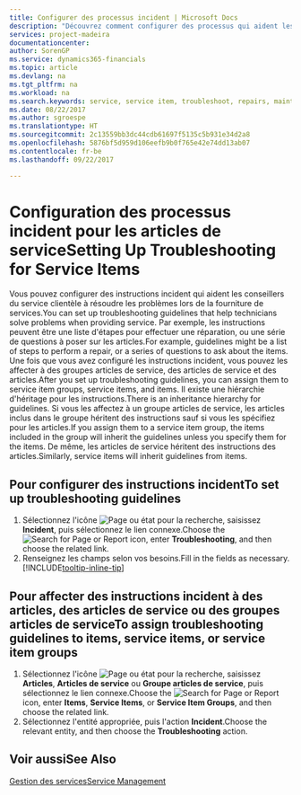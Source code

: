 ```yaml
---
title: Configurer des processus incident | Microsoft Docs
description: "Découvrez comment configurer des processus qui aident les conseillers du service clientèle à identifier et à résoudre les problèmes liés aux articles de service."
services: project-madeira
documentationcenter: 
author: SorenGP
ms.service: dynamics365-financials
ms.topic: article
ms.devlang: na
ms.tgt_pltfrm: na
ms.workload: na
ms.search.keywords: service, service item, troubleshoot, repairs, maintenance
ms.date: 08/22/2017
ms.author: sgroespe
ms.translationtype: HT
ms.sourcegitcommit: 2c13559bb3dc44cdb61697f5135c5b931e34d2a8
ms.openlocfilehash: 5876bf5d959d106eefb9b0f765e42e74dd13ab07
ms.contentlocale: fr-be
ms.lasthandoff: 09/22/2017

---
```


# <a name="setting-up-troubleshooting-for-service-items"></a><span data-ttu-id="f8449-103">Configuration des processus incident pour les articles de service</span><span class="sxs-lookup"><span data-stu-id="f8449-103">Setting Up Troubleshooting for Service Items</span></span>
<span data-ttu-id="f8449-104">Vous pouvez configurer des instructions incident qui aident les conseillers du service clientèle à résoudre les problèmes lors de la fourniture de services.</span><span class="sxs-lookup"><span data-stu-id="f8449-104">You can set up troubleshooting guidelines that help technicians solve problems when providing service.</span></span> <span data-ttu-id="f8449-105">Par exemple, les instructions peuvent être une liste d'étapes pour effectuer une réparation, ou une série de questions à poser sur les articles.</span><span class="sxs-lookup"><span data-stu-id="f8449-105">For example, guidelines might be a list of steps to perform a repair, or a series of questions to ask about the items.</span></span> <span data-ttu-id="f8449-106">Une fois que vous avez configuré les instructions incident, vous pouvez les affecter à des groupes articles de service, des articles de service et des articles.</span><span class="sxs-lookup"><span data-stu-id="f8449-106">After you set up troubleshooting guidelines, you can assign them to service item groups, service items, and items.</span></span> <span data-ttu-id="f8449-107">Il existe une hiérarchie d'héritage pour les instructions.</span><span class="sxs-lookup"><span data-stu-id="f8449-107">There is an inheritance hierarchy for guidelines.</span></span> <span data-ttu-id="f8449-108">Si vous les affectez à un groupe articles de service, les articles inclus dans le groupe héritent des instructions sauf si vous les spécifiez pour les articles.</span><span class="sxs-lookup"><span data-stu-id="f8449-108">If you assign them to a service item group, the items included in the group will inherit the guidelines unless you specify them for the items.</span></span> <span data-ttu-id="f8449-109">De même, les articles de service héritent des instructions des articles.</span><span class="sxs-lookup"><span data-stu-id="f8449-109">Similarly, service items will inherit guidelines from items.</span></span>  

## <a name="to-set-up-troubleshooting-guidelines"></a><span data-ttu-id="f8449-110">Pour configurer des instructions incident</span><span class="sxs-lookup"><span data-stu-id="f8449-110">To set up troubleshooting guidelines</span></span>
1. <span data-ttu-id="f8449-111">Sélectionnez l'icône ![Page ou état pour la recherche](media/ui-search/search_small.png "Page ou état pour la recherche"), saisissez **Incident**, puis sélectionnez le lien connexe.</span><span class="sxs-lookup"><span data-stu-id="f8449-111">Choose the ![Search for Page or Report](media/ui-search/search_small.png "Search for Page or Report icon") icon, enter **Troubleshooting**, and then choose the related link.</span></span>  
2. <span data-ttu-id="f8449-112">Renseignez les champs selon vos besoins.</span><span class="sxs-lookup"><span data-stu-id="f8449-112">Fill in the fields as necessary.</span></span> [!INCLUDE[tooltip-inline-tip](includes/tooltip-inline-tip_md.md)]  

## <a name="to-assign-troubleshooting-guidelines-to-items-service-items-or-service-item-groups"></a><span data-ttu-id="f8449-113">Pour affecter des instructions incident à des articles, des articles de service ou des groupes articles de service</span><span class="sxs-lookup"><span data-stu-id="f8449-113">To assign troubleshooting guidelines to items, service items, or service item groups</span></span>
1. <span data-ttu-id="f8449-114">Sélectionnez l'icône ![Page ou état pour la recherche](media/ui-search/search_small.png "Page ou état pour la recherche"), saisissez **Articles**, **Articles de service** ou **Groupe articles de service**, puis sélectionnez le lien connexe.</span><span class="sxs-lookup"><span data-stu-id="f8449-114">Choose the ![Search for Page or Report](media/ui-search/search_small.png "Search for Page or Report icon") icon, enter **Items**, **Service Items**, or **Service Item Groups**, and then choose the related link.</span></span>  
2. <span data-ttu-id="f8449-115">Sélectionnez l'entité appropriée, puis l'action **Incident**.</span><span class="sxs-lookup"><span data-stu-id="f8449-115">Choose the relevant entity, and then choose the **Troubleshooting** action.</span></span>  

## <a name="see-also"></a><span data-ttu-id="f8449-116">Voir aussi</span><span class="sxs-lookup"><span data-stu-id="f8449-116">See Also</span></span>
[<span data-ttu-id="f8449-117">Gestion des services</span><span class="sxs-lookup"><span data-stu-id="f8449-117">Service Management</span></span>](service-service.md)
